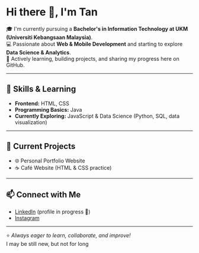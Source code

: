 # Hi there 👋, I'm Tan  

🎓 I'm currently pursuing a **Bachelor's in Information Technology at UKM (Universiti Kebangsaan Malaysia)**.  
💻 Passionate about **Web & Mobile Development** and starting to explore **Data Science & Analytics**.  
🚀 Actively learning, building projects, and sharing my progress here on GitHub.  

---

## 🔧 Skills & Learning
- **Frontend:** HTML, CSS  
- **Programming Basics:** Java 
- **Currently Exploring:** JavaScript & Data Science (Python, SQL, data visualization)  

---

## 📌 Current Projects
- 🌐 Personal Portfolio Website  
- ☕ Café Website (HTML & CSS practice)    

---

## 📫 Connect with Me
- [LinkedIn](https://www.linkedin.com) (profile in progress 🚧)  
- [Instagram](https://www.instagram.com/tan.my888?igsh=MWV1dm1xY2g3dXQ3cw==)

---

⭐️ *Always eager to learn, collaborate, and improve!*  
I may be still new, but not for long

